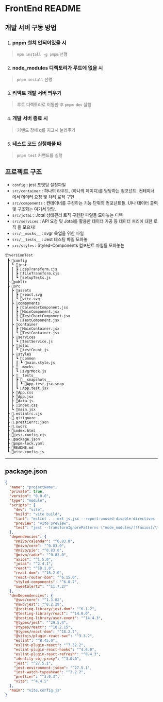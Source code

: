 # FrontEnd README

## 개발 서버 구동 방법
1. ### pnpm 설치 안되어있을 시
> `npm install -g pnpm` 선행

2. ### node_modules 디렉토리가 루트에 없을 시
> `pnpm install` 선행

3. ### 리액트 개발 서버 띄우기
> 루트 디렉토리로 이동한 후 `pnpm dev` 실행

4. ### 개발 서버 종료 시
> 커맨드 창에 q를 지그시 눌러주기

5. ### 테스트 코드 실행해볼 때
> `pnpm test` 커맨드를 실행  



## 프로젝트 구조
- `config` : jest 포맷팅 설정파일
- `src/container` : 하나의 라우트, (하나의 페이지)를 담당하는 컴포넌트. 컨테이너에서 데이터 요청 및 처리 로직 구현
- `src/components` : 컨테이너를 구성하는 기능 단위의 컴포넌트들.
UI나 데이터 출력 및 구조화는 여기서 담당.
- `src/jotai` : Jotai 상태관리 로직 구현한 파일들 모아놓는 디렉
- `src/services` : API 요청 및 Jotai를 활용한 데이터 가공 등 데이터 처리에 대한 로직 들 모으자!
- `src/__mocks__` : svgr 목업을 위한 파일
- `src/__tests__` : Jest 테스팅 파일 모아놓
- `src/styles` : Styled-Components 컴포난트 파일들 모아놓는

```
📦versionTest
 ┣ 📂config
 ┃ ┗ 📂jest
 ┃ ┃ ┣ 📜cssTransform.cjs
 ┃ ┃ ┣ 📜fileTransform.cjs
 ┃ ┃ ┗ 📜setupTests.js
 ┣ 📂public
 ┣ 📂src
 ┃ ┣ 📂assets
 ┃ ┃ ┣ 📜react.svg
 ┃ ┃ ┗ 📜vite.svg
 ┃ ┣ 📂components
 ┃ ┃ ┣ 📜CalendarComponent.jsx
 ┃ ┃ ┣ 📜MainComponent.jsx
 ┃ ┃ ┣ 📜TestChartComponent.jsx
 ┃ ┃ ┗ 📜TestComponent.jsx
 ┃ ┣ 📂container
 ┃ ┃ ┣ 📜MainContainer.jsx
 ┃ ┃ ┗ 📜TestContainer.jsx
 ┃ ┣ 📂services
 ┃ ┃ ┗ 📜testService.js
 ┃ ┣ 📂jotai
 ┃ ┃ ┗ 📜testCount.js
 ┃ ┣ 📂styles
 ┃ ┃ ┗ 📂common
 ┃ ┃ ┃ ┗ 📜main.style.js
 ┃ ┣ 📂__mocks__
 ┃ ┃ ┗ 📜svgrMock.js
 ┃ ┣ 📂__tests__
 ┃ ┃ ┣ 📂__snapshots__
 ┃ ┃ ┃ ┗ 📜App.test.jsx.snap
 ┃ ┃ ┗ 📜App.test.jsx
 ┃ ┣ 📜App.css
 ┃ ┣ 📜App.jsx
 ┃ ┣ 📜data.js
 ┃ ┣ 📜index.css
 ┃ ┗ 📜main.jsx
 ┣ 📜.eslintrc.cjs
 ┣ 📜.gitignore
 ┣ 📜.prettierrc.json
 ┣ 📜.swcrc
 ┣ 📜index.html
 ┣ 📜jest.config.cjs
 ┣ 📜package.json
 ┣ 📜pnpm-lock.yaml
 ┣ 📜README.md
 ┗ 📜vite.config.js
 ```

 ---

## package.json
```JSON
{
  "name": "projectName",
  "private": true,
  "version": "0.0.0",
  "type": "module",
  "scripts": {
    "dev": "vite",
    "build": "vite build",
    "lint": "eslint . --ext js,jsx --report-unused-disable-directives --max-warnings 0",
    "preview": "vite preview",
    "test": "jest --transformIgnorePatterns \"node_modules/(?!axios)/\""
  },
  "dependencies": {
    "@nivo/calendar": "^0.83.0",
    "@nivo/core": "^0.83.0",
    "@nivo/pie": "^0.83.0",
    "@nivo/radar": "^0.83.0",
    "axios": "^1.5.0",
    "jotai": "^2.4.1",
    "react": "^18.2.0",
    "react-dom": "^18.2.0",
    "react-router-dom": "^6.15.0",
    "styled-components": "^6.0.7",
    "sweetalert2": "^11.7.27"
  },
  "devDependencies": {
    "@swc/core": "^1.3.82",
    "@swc/jest": "^0.2.29",
    "@testing-library/jest-dom": "^6.1.2",
    "@testing-library/react": "^14.0.0",
    "@testing-library/user-event": "^14.4.3",
    "@types/jest": "^29.5.4",
    "@types/react": "^18.2.15",
    "@types/react-dom": "^18.2.7",
    "@vitejs/plugin-react-swc": "^3.3.2",
    "eslint": "^8.45.0",
    "eslint-plugin-react": "^7.32.2",
    "eslint-plugin-react-hooks": "^4.6.0",
    "eslint-plugin-react-refresh": "^0.4.3",
    "identity-obj-proxy": "^3.0.0",
    "jest": "^27.5.1",
    "jest-environment-jsdom": "^27.5.1",
    "jest-watch-typeahead": "^2.2.2",
    "prettier": "^3.0.3",
    "vite": "^4.4.5"
  },
  "main": "vite.config.js"
}
```